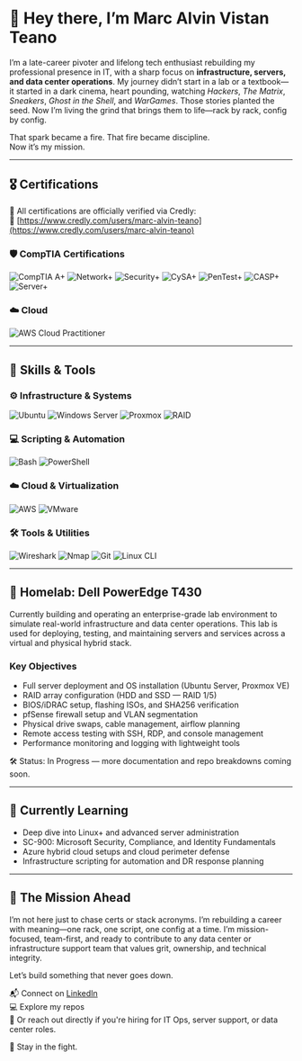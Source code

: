 # 👋 Hey there, I’m Marc Alvin Vistan Teano

I’m a late-career pivoter and lifelong tech enthusiast rebuilding my professional presence in IT, with a sharp focus on **infrastructure, servers, and data center operations**. My journey didn’t start in a lab or a textbook—it started in a dark cinema, heart pounding, watching *Hackers*, *The Matrix*, *Sneakers*, *Ghost in the Shell*, and *WarGames*. Those stories planted the seed. Now I’m living the grind that brings them to life—rack by rack, config by config.

That spark became a fire. That fire became discipline.  
Now it’s my mission.

---

## 🎖️ Certifications

📜 All certifications are officially verified via Credly:  
🔗 [https://www.credly.com/users/marc-alvin-teano](https://www.credly.com/users/marc-alvin-teano)

### 🛡️ CompTIA Certifications  
![CompTIA A+](https://img.shields.io/badge/CompTIA-A%2B-red?logo=CompTIA&style=flat-square)
![Network+](https://img.shields.io/badge/CompTIA-Network%2B-red?logo=CompTIA&style=flat-square)
![Security+](https://img.shields.io/badge/CompTIA-Security%2B-red?logo=CompTIA&style=flat-square)
![CySA+](https://img.shields.io/badge/CompTIA-CySA%2B-red?logo=CompTIA&style=flat-square)
![PenTest+](https://img.shields.io/badge/CompTIA-PenTest%2B-red?logo=CompTIA&style=flat-square)
![CASP+](https://img.shields.io/badge/CompTIA-CASP%2B-red?logo=CompTIA&style=flat-square)
![Server+](https://img.shields.io/badge/CompTIA-Server%2B-blue?style=flat-square)

### ☁️ Cloud  
![AWS Cloud Practitioner](https://img.shields.io/badge/AWS-Cloud%20Practitioner-orange?logo=amazon-aws&logoColor=white&style=flat-square)

---

## 🧰 Skills & Tools

### ⚙️ Infrastructure & Systems  
![Ubuntu](https://img.shields.io/badge/Ubuntu-Server-E95420?logo=ubuntu&logoColor=white&style=flat-square)
![Windows Server](https://img.shields.io/badge/Windows-Server-blue?logo=windows&style=flat-square)
![Proxmox](https://img.shields.io/badge/Proxmox-VE-lightgrey?logo=proxmox&style=flat-square)
![RAID](https://img.shields.io/badge/RAID-1/5-green?style=flat-square)

### 💻 Scripting & Automation  
![Bash](https://img.shields.io/badge/Bash-Scripting-grey?logo=gnu-bash&style=flat-square)
![PowerShell](https://img.shields.io/badge/PowerShell-Automation-blue?logo=powershell&style=flat-square)

### ☁️ Cloud & Virtualization  
![AWS](https://img.shields.io/badge/AWS-Cloud%20Basics-orange?logo=amazon-aws&style=flat-square)
![VMware](https://img.shields.io/badge/VMware-ESXi-blue?logo=vmware&style=flat-square)

### 🛠️ Tools & Utilities  
![Wireshark](https://img.shields.io/badge/Wireshark-Network%20Analysis-blue?logo=wireshark&style=flat-square)
![Nmap](https://img.shields.io/badge/Nmap-Scanner-lightgrey?style=flat-square)
![Git](https://img.shields.io/badge/Git-Version%20Control-F05032?logo=git&logoColor=white&style=flat-square)
![Linux CLI](https://img.shields.io/badge/Linux-Command%20Line-black?logo=linux&logoColor=white&style=flat-square)

---

## 🧪 Homelab: Dell PowerEdge T430

Currently building and operating an enterprise-grade lab environment to simulate real-world infrastructure and data center operations. This lab is used for deploying, testing, and maintaining servers and services across a virtual and physical hybrid stack.

### Key Objectives

- Full server deployment and OS installation (Ubuntu Server, Proxmox VE)
- RAID array configuration (HDD and SSD — RAID 1/5)
- BIOS/iDRAC setup, flashing ISOs, and SHA256 verification
- pfSense firewall setup and VLAN segmentation
- Physical drive swaps, cable management, airflow planning
- Remote access testing with SSH, RDP, and console management
- Performance monitoring and logging with lightweight tools

🛠️ Status: In Progress — more documentation and repo breakdowns coming soon.

---

## 🧠 Currently Learning

- Deep dive into Linux+ and advanced server administration  
- SC-900: Microsoft Security, Compliance, and Identity Fundamentals  
- Azure hybrid cloud setups and cloud perimeter defense  
- Infrastructure scripting for automation and DR response planning  

---

## 🚀 The Mission Ahead

I’m not here just to chase certs or stack acronyms. I’m rebuilding a career with meaning—one rack, one script, one config at a time. I’m mission-focused, team-first, and ready to contribute to any data center or infrastructure support team that values grit, ownership, and technical integrity.

Let’s build something that never goes down.

📬 Connect on [LinkedIn](https://www.linkedin.com/in/marcalvin-teano)  
💻 Explore my repos  
🤝 Or reach out directly if you're hiring for IT Ops, server support, or data center roles.

🖖 Stay in the fight.
